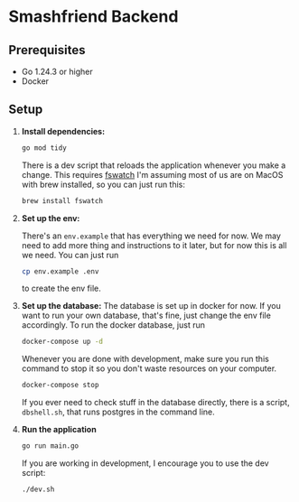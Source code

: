 # Smashfriend Backend

## Prerequisites

-   Go 1.24.3 or higher
-   Docker

## Setup

1. **Install dependencies:**

    ```bash
    go mod tidy
    ```

    There is a dev script that reloads the application whenever you make a change. This requires [fswatch](https://github.com/emcrisostomo/fswatch)
    I'm assuming most of us are on MacOS with brew installed, so you can just run this:

    ```sh
    brew install fswatch
    ```

2. **Set up the env:**

    There's an `env.example` that has everything we need for now. We may need to add more thing and instructions to it later,
    but for now this is all we need. You can just run

    ```sh
    cp env.example .env
    ```

    to create the env file.

3. **Set up the database:**
   The database is set up in docker for now. If you want to run your own database, that's fine, just change the env file accordingly.
   To run the docker database, just run

    ```sh
    docker-compose up -d
    ```

    Whenever you are done with development, make sure you run this command to stop it so you don't waste resources on your computer.

    ```sh
    docker-compose stop
    ```

    If you ever need to check stuff in the database directly, there is a script, `dbshell.sh`, that runs postgres in the command line.

4. **Run the application**

    ```sh
    go run main.go
    ```

    If you are working in development, I encourage you to use the dev script:

    ```sh
    ./dev.sh
    ```
